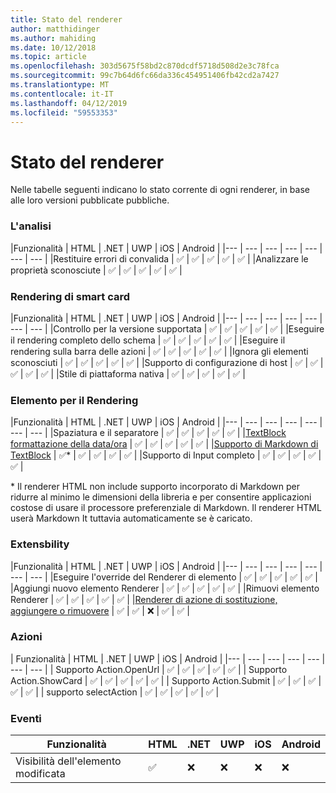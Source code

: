 ```yaml
---
title: Stato del renderer
author: matthidinger
ms.author: mahiding
ms.date: 10/12/2018
ms.topic: article
ms.openlocfilehash: 303d5675f58bd2c870dcdf5718d508d2e3c78fca
ms.sourcegitcommit: 99c7b64d6fc66da336c454951406fb42cd2a7427
ms.translationtype: MT
ms.contentlocale: it-IT
ms.lasthandoff: 04/12/2019
ms.locfileid: "59553353"
---
```

# <a name="renderer-status"></a>Stato del renderer
Nelle tabelle seguenti indicano lo stato corrente di ogni renderer, in base alle loro versioni pubblicate pubbliche.

### <a name="parsing"></a>L'analisi

|Funzionalità | HTML | .NET | UWP | iOS | Android |
|--- | --- | --- | --- | --- | --- | --- |
|Restituire errori di convalida | ✅ | ✅ | ✅ | ✅ | ✅ |
|Analizzare le proprietà sconosciute | ✅ | ✅ | ✅ | ✅ | ✅ |

### <a name="card-rendering"></a>Rendering di smart card

|Funzionalità | HTML | .NET | UWP | iOS | Android |
|--- | --- | --- | --- | --- | --- | --- |
|Controllo per la versione supportata | ✅ | ✅ | ✅ | ✅ | ✅  |
|Eseguire il rendering completo dello schema | ✅ | ✅ | ✅ | ✅ | ✅ |
|Eseguire il rendering sulla barra delle azioni | ✅ | ✅ | ✅ | ✅ | ✅ |
|Ignora gli elementi sconosciuti | ✅ | ✅ | ✅ | ✅ | ✅ |
|Supporto di configurazione di host | ✅ | ✅ | ✅ | ✅ | ✅ |
|Stile di piattaforma nativa | ✅ | ✅ | ✅ | ✅ | ✅ |

### <a name="element-rendering"></a>Elemento per il Rendering

|Funzionalità | HTML | .NET | UWP | iOS | Android |
|--- | --- | --- | --- | --- | --- | --- |
|Spaziatura e il separatore | ✅ | ✅ | ✅ | ✅ | ✅ |
|[TextBlock formattazione della data/ora](../authoring-cards/text-features.md#datetime-formatting-and-localization) | ✅ | ✅ | ✅ | ✅ | ✅ |
|[Supporto di Markdown di TextBlock](../authoring-cards/text-features.md#markdown) | ✅* | ✅ | ✅ | ✅ | ✅ |
|Supporto di Input completo | ✅ | ✅ | ✅ | ✅ | ✅ |

\* Il renderer HTML non include supporto incorporato di Markdown per ridurre al minimo le dimensioni della libreria e per consentire applicazioni costose di usare il processore preferenziale di Markdown. Il renderer HTML userà Markdown It tuttavia automaticamente se è caricato.

### <a name="extensbility"></a>Extensbility

|Funzionalità | HTML | .NET | UWP | iOS | Android |
|--- | --- | --- | --- | --- | --- | --- |
|Eseguire l'override del Renderer di elemento | ✅ | ✅ | ✅ | ✅ | ✅ |
|Aggiungi nuovo elemento Renderer | ✅ | ✅ | ✅ | ✅ | ✅ |
|Rimuovi elemento Renderer | ✅ | ✅ | ✅ | ✅ | ✅ |
|[Renderer di azione di sostituzione, aggiungere o rimuovere](https://github.com/Microsoft/AdaptiveCards/issues/1671) | ✅ | ✅ | ❌ | ✅ | ✅ |

### <a name="actions"></a>Azioni

| Funzionalità | HTML | .NET | UWP | iOS | Android |
|--- | --- | --- | --- | --- | --- | --- |
| Supporto Action.OpenUrl | ✅ | ✅ | ✅ | ✅ | ✅  |
| Supporto Action.ShowCard  | ✅ | ✅ | ✅ | ✅ | ✅ |
| Supporto Action.Submit  | ✅ | ✅ | ✅ | ✅ | ✅  |
| supporto selectAction | ✅ | ✅ | ✅ | ✅ | ✅ |

### <a name="events"></a>Eventi

|       Funzionalità        | HTML | .NET | UWP | iOS | Android | 
|----------------------------|------|------|-----|-----|---------|
| Visibilità dell'elemento modificata |  ✅   |  ❌   |  ❌  |  ❌  | ❌ |

